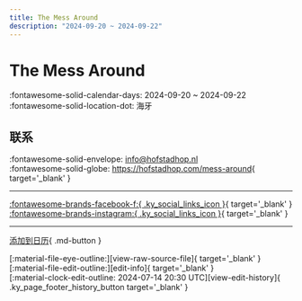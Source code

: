 ```yaml
---
title: The Mess Around
description: "2024-09-20 ~ 2024-09-22"
---
```


# The Mess Around 

:fontawesome-solid-calendar-days: 2024-09-20 ~ 2024-09-22  
:fontawesome-solid-location-dot: 海牙  

## 联系

:fontawesome-solid-envelope: <info@hofstadhop.nl>  
:fontawesome-solid-globe: <https://hofstadhop.com/mess-around>{ target='_blank' }  

---

 [:fontawesome-brands-facebook-f:{ .ky_social_links_icon }](https://www.facebook.com/HofstadHop){ target='_blank' } [:fontawesome-brands-instagram:{ .ky_social_links_icon }](https://instagram.com/hofstad_hop){ target='_blank' }

---

[添加到日历](https://swing.news/ics/zh-Hans/2024/nl/the-mess-around-2024.ics){ .md-button }

<div class="ky_page_footer" markdown>
<div class="ky_page_footer_trailing" markdown="span">
[:material-file-eye-outline:][view-raw-source-file]{ target='_blank' }
[:material-file-edit-outline:][edit-info]{ target='_blank' }
</div>
<div class="ky_page_footer_leading" markdown="span">
[:material-clock-edit-outline: 2024-07-14 20:30 UTC][view-edit-history]{ .ky_page_footer_history_button target='_blank' }
</div>
</div>

[view-raw-source-file]: https://github.com/swingdance/events/blob/main/2024/nl/the-mess-around-2024.json "查看原始源文件"
[edit-info]: https://github.com/swingdance/events/issues/new?assignees=&labels=update+event&projects=&template=03-update_entity.yml&title=%5B2024%2Fnl%5D%20The%20Mess%20Around&region=nl&year=2024&id=the-mess-around-2024&name=The%20Mess%20Around&org_id= "编辑信息"

[view-edit-history]: https://github.com/swingdance/events/commits/main/2024/nl/the-mess-around-2024.json "查看编辑历史"
